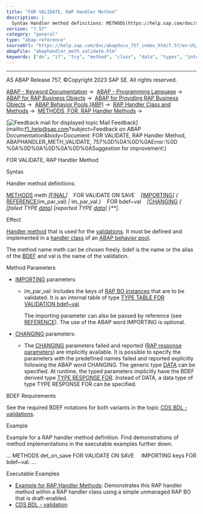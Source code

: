 ```yaml
---
title: "FOR VALIDATE, RAP Handler Method"
description: |
  Syntax Handler method definitions: METHODS(https://help.sap.com/doc/abapdocu_757_index_htm/7.57/en-US/abapmethods.htm) meth FINAL(https://help.sap.com/doc/abapdocu_757_index_htm/7.57/en-US/abapmethods_abstract_final.htm) FOR VALIDATE ON SAVE IMPORTING(https://help.sap.com/doc/abapd
version: "7.57"
category: "general"
type: "abap-reference"
sourceUrl: "https://help.sap.com/doc/abapdocu_757_index_htm/7.57/en-US/abaphandler_meth_validate.htm"
abapFile: "abaphandler_meth_validate.htm"
keywords: ["do", "if", "try", "method", "class", "data", "types", "internal-table", "abaphandler", "meth", "validate"]
---
```


* * *

AS ABAP Release 757, ©Copyright 2023 SAP SE. All rights reserved.

[ABAP - Keyword Documentation](https://help.sap.com/doc/abapdocu_757_index_htm/7.57/en-US/abenabap.htm) →  [ABAP - Programming Language](https://help.sap.com/doc/abapdocu_757_index_htm/7.57/en-US/abenabap_reference.htm) →  [ABAP for RAP Business Objects](https://help.sap.com/doc/abapdocu_757_index_htm/7.57/en-US/abenabap_for_rap_bos.htm) →  [ABAP for Providing RAP Business Objects](https://help.sap.com/doc/abapdocu_757_index_htm/7.57/en-US/abenabap_provide_rap_bos.htm) →  [ABAP Behavior Pools (ABP)](https://help.sap.com/doc/abapdocu_757_index_htm/7.57/en-US/abenabap_behavior_pools.htm) →  [RAP Handler Class and Methods](https://help.sap.com/doc/abapdocu_757_index_htm/7.57/en-US/abenabp_handler_class.htm) →  [METHODS, FOR, RAP Handler Methods](https://help.sap.com/doc/abapdocu_757_index_htm/7.57/en-US/abapmethods_for_rap_behv.htm) → 

 [![](Mail.gif?object=Mail.gif&sap-language=EN "Feedback mail for displayed topic") Mail Feedback](mailto:f1_help@sap.com?subject=Feedback on ABAP Documentation&body=Document: FOR VALIDATE, RAP Handler Method, ABAPHANDLER_METH_VALIDATE, 757%0D%0A%0D%0AError:%0D
%0A%0D%0A%0D%0A%0D%0ASuggestion for improvement:)

FOR VALIDATE, RAP Handler Method

Syntax

Handler method definitions:

[METHODS](https://help.sap.com/doc/abapdocu_757_index_htm/7.57/en-US/abapmethods.htm) meth *\[*[FINAL](https://help.sap.com/doc/abapdocu_757_index_htm/7.57/en-US/abapmethods_abstract_final.htm)*\]*
   FOR VALIDATE ON SAVE
   *\[*[IMPORTING](https://help.sap.com/doc/abapdocu_757_index_htm/7.57/en-US/abapmethods_general.htm)*\]* *{* [REFERENCE](https://help.sap.com/doc/abapdocu_757_index_htm/7.57/en-US/abapmethods_parameters.htm)(im\_par\_val) *|* im\_par\_val *}*
   FOR bdef~val
   *\[*[CHANGING](https://help.sap.com/doc/abapdocu_757_index_htm/7.57/en-US/abapmethods_general.htm) *{* *\[*failed TYPE [data](https://help.sap.com/doc/abapdocu_757_index_htm/7.57/en-US/abenbuilt_in_types_generic.htm)*\]* *\[*reported TYPE [data](https://help.sap.com/doc/abapdocu_757_index_htm/7.57/en-US/abenbuilt_in_types_generic.htm)*\]* *}**\]*.

Effect

[Handler method](https://help.sap.com/doc/abapdocu_757_index_htm/7.57/en-US/abenabp_handler_method_glosry.htm "Glossary Entry") that is used for the [validations](https://help.sap.com/doc/abapdocu_757_index_htm/7.57/en-US/abenbdl_validations.htm). It must be defined and implemented in a [handler class](https://help.sap.com/doc/abapdocu_757_index_htm/7.57/en-US/abenabp_handler_class_glosry.htm "Glossary Entry") of an [ABAP behavior pool](https://help.sap.com/doc/abapdocu_757_index_htm/7.57/en-US/abenbehavior_pool_glosry.htm "Glossary Entry").

The method name meth can be chosen freely. bdef is the name or the alias of the [BDEF](https://help.sap.com/doc/abapdocu_757_index_htm/7.57/en-US/abencds_behavior_definition_glosry.htm "Glossary Entry") and val is the name of the validation.

Method Parameters

-   [IMPORTING](https://help.sap.com/doc/abapdocu_757_index_htm/7.57/en-US/abapmethods_general.htm) parameters:
    -   im\_par\_val: Includes the keys of [RAP BO instances](https://help.sap.com/doc/abapdocu_757_index_htm/7.57/en-US/abenrap_bo_instance_glosry.htm "Glossary Entry") that are to be validated. It is an internal table of type [TYPE TABLE FOR VALIDATION bdef~val](https://help.sap.com/doc/abapdocu_757_index_htm/7.57/en-US/abaptype_table_for.htm).
        
        The importing parameter can also be passed by reference (see [REFERENCE](https://help.sap.com/doc/abapdocu_757_index_htm/7.57/en-US/abapmethods_parameters.htm)). The use of the ABAP word IMPORTING is optional.
        
-   [CHANGING](https://help.sap.com/doc/abapdocu_757_index_htm/7.57/en-US/abapmethods_general.htm) parameters:
    -   The [CHANGING](https://help.sap.com/doc/abapdocu_757_index_htm/7.57/en-US/abapmethods_general.htm) parameters failed and reported ([RAP response parameters](https://help.sap.com/doc/abapdocu_757_index_htm/7.57/en-US/abenrap_response_param_glosry.htm "Glossary Entry")) are implicitly available. It is possible to specify the parameters with the predefined names failed and reported explicitly following the ABAP word CHANGING. The generic type [DATA](https://help.sap.com/doc/abapdocu_757_index_htm/7.57/en-US/abenbuilt_in_types_generic.htm) can be specified. At runtime, the typed parameters implicitly have the BDEF derived type [TYPE RESPONSE FOR](https://help.sap.com/doc/abapdocu_757_index_htm/7.57/en-US/abaptype_response_for.htm). Instead of DATA, a data type of type TYPE RESPONSE FOR can be specified.

BDEF Requirements

See the required BDEF notations for both variants in the topic [CDS BDL - validations](https://help.sap.com/doc/abapdocu_757_index_htm/7.57/en-US/abenbdl_validations.htm).

Example

Example for a RAP handler method definition. Find demonstrations of method implementations in the executable examples further down.

...
METHODS det\_on\_save FOR VALIDATE ON SAVE
    IMPORTING keys FOR bdef~val.
...

Executable Examples

-   [Example for RAP Handler Methods](https://help.sap.com/doc/abapdocu_757_index_htm/7.57/en-US/abenrap_handler_methods_abexa.htm): Demonstrates this RAP handler method within a RAP handler class using a simple unmanaged RAP BO that is draft-enabled.
-   [CDS BDL - validation](https://help.sap.com/doc/abapdocu_757_index_htm/7.57/en-US/abenbdl_validation_abexa.htm)